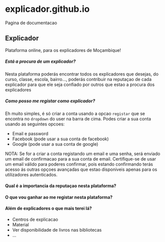 # explicador.github.io
Pagina de documentacao

## Explicador

Plataforma online, para os explicadores de Moçambique!

##### Está a procura de um explicador?

Nesta plataforma poderás encontrar todos os explicadores que desejas, do curso, classe, escola, bairro..., poderás contribuir na reputaçao de cada explicador 
para que ele seja confiado por outros que estao a procura dos explicadores

##### Como posso me registar como explicador?

Eh muito simples, é só criar a conta usando a opcao `registar` que se encontra no `dropdown` do user na barra de cima.
Podes criar a sua conta usando as seguintes opcoes:

* Email e password
* Facebook (pode usar a sua conta de facebook)
* Google (pode usar a sua conta de google)

NOTA: Se for a criar a conta registando um email e uma senha, será enviado um email de confirmacao para a sua conta de email. 
Certifique-se de usar um email válido para poderes confirmar, pois estando confirmando terás acesso ás 
outras opçoes avançadas que estao disponiveis apenas para os utilizadores autenticados.


#### Qual é a importancia da reputaçao nesta plataforma?


#### O que vou ganhar ao me registar nesta plataforma?

#### Além de explicadores o que mais terei lá?

* Centros de explicacao
* Material
* Ver disponibilidade de livros nas bibliotecas
* ...
